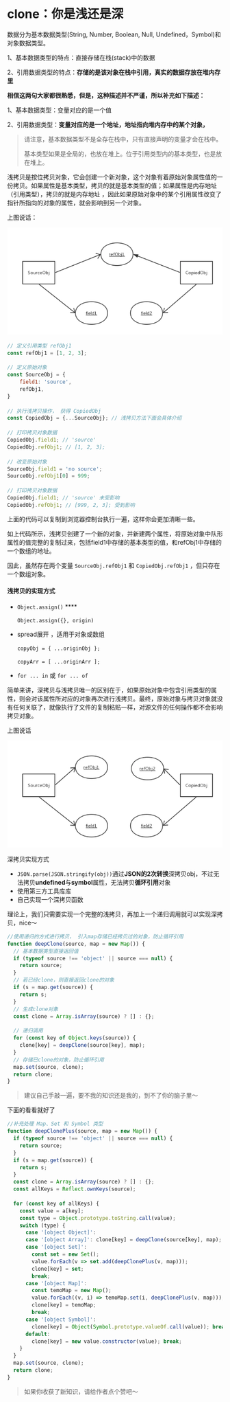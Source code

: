 # clone：你是浅还是深

数据分为基本数据类型\(String, Number, Boolean, Null, Undefined，Symbol\)和对象数据类型。

1、基本数据类型的特点：直接存储在栈\(stack\)中的数据

2、引用数据类型的特点：**存储的是该对象在栈中引用，真实的数据存放在堆内存里**

**相信这两句大家都很熟悉，但是，这种描述并不严谨，所以补充如下描述：**

1、基本数据类型：变量对应的是一个值

2、引用数据类型：**变量对应的是一个地址，地址指向堆内存中的某个对象，**

> 请注意，基本数据类型不是全存在栈中，只有直接声明的变量才会在栈中。
>
> 基本类型如果是全局的，也放在堆上。位于引用类型内的基本类型，也是放在堆上。

浅拷贝是按位拷贝对象，它会创建一个新对象，这个对象有着原始对象属性值的一份拷贝。如果属性是基本类型，拷贝的就是基本类型的值；如果属性是内存地址（引用类型），拷贝的就是内存地址 ，因此如果原始对象中的某个引用属性改变了指针所指向的对象的属性，就会影响到另一个对象。

上图说话：

![](.gitbook/assets/image%20%282%29.png)

```javascript
// 定义引用类型 refObj1
const refObj1 = [1, 2, 3];

// 定义原始对象
const SourceObj = {
    field1: 'source',
    refObj1,
}

// 执行浅拷贝操作， 获得 CopiedObj
const CopiedObj = {...SourceObj}; // 浅拷贝方法下面会具体介绍

// 打印拷贝对象数据
CopiedObj.field1; // 'source'
CopiedObj.refObj1; // [1, 2, 3];

// 改变原始对象
SourceObj.field1 = 'no source';
SourceObj.refObj1[0] = 999;

// 打印拷贝对象数据
CopiedObj.field1; // 'source' 未受影响
CopiedObj.refObj1; // [999, 2, 3]; 受到影响
```

上面的代码可以复制到浏览器控制台执行一遍，这样你会更加清晰一些。

如上代码所示，浅拷贝创建了一个新的对象，并新建两个属性，将原始对象中队形属性的值完整的复制过来，包括field1中存储的基本类型的值，和refObj1中存储的一个数组的地址。

因此，虽然存在两个变量 `SourceObj.refObj1` 和 `CopiedObj.refObj1` ，但只存在一个数组对象。

#### 浅拷贝的实现方式

* `Object.assign()`  ****

  `Object.assign({}, origin)` 

* spread展开 ，适用于对象或数组

  `copyObj = { ...originObj };`

  `copyArr = [ ...originArr ];`

* `for ... in` 或 `for ... of`

简单来讲，深拷贝与浅拷贝唯一的区别在于，如果原始对象中包含引用类型的属性，则会对该属性所对应的对象再次进行浅拷贝。最终，原始对象与拷贝对象就没有任何关联了，就像执行了文件的复制粘贴一样，对源文件的任何操作都不会影响拷贝对象。

上图说话

![](.gitbook/assets/image%20%283%29.png)

深拷贝实现方式

* `JSON.parse(JSON.stringify(obj))`通过**JSON的2次转换**深拷贝obj，不过无法拷贝**undefined**与**symbol**属性，无法拷贝**循环引用**对象
* 使用第三方工具库库
* 自己实现一个深拷贝函数

理论上，我们只需要实现一个完整的浅拷贝，再加上一个递归调用就可以实现深拷贝，nice～

```javascript
//使用递归的方式进行拷贝， 引入map存储已经拷贝过的对象，防止循环引用
function deepClone(source, map = new Map()) {
  // 基本数据类型直接返回值
  if (typeof source !== 'object' || source === null) {
    return source;
  }
  // 若已经clone，则直接返回clone的对象
  if (s = map.get(source)) {
    return s;
  }
  // 生成clone对象
  const clone = Array.isArray(source) ? [] : {};

  // 递归调用
  for (const key of Object.keys(source)) {
    clone[key] = deepClone(source[key], map);
  }
  // 存储已clone的对象，防止循环引用
  map.set(source, clone);
  return clone;
}

```

> 建议自己手敲一遍，要不我的知识还是我的，到不了你的脑子里～

下面的看看就好了

```javascript
//补充处理 Map、Set 和 Symbol 类型
function deepClonePlus(source, map = new Map()) {
  if (typeof source !== 'object' || source === null) {
    return source;
  }
  if (s = map.get(source)) {
    return s;
  }
  const clone = Array.isArray(source) ? [] : {};
  const allKeys = Reflect.ownKeys(source);

  for (const key of allKeys) {
    const value = a[key];
    const type = Object.prototype.toString.call(value);
    switch (type) {
      case '[object Object]':
      case '[object Array]': clone[key] = deepClone(source[key], map); break;
      case '[object Set]':
        const set = new Set();
        value.forEach(v => set.add(deepClonePlus(v, map)));
        clone[key] = set;
        break;
      case '[object Map]':
        const temoMap = new Map();
        value.forEach((v, i) => temoMap.set(i, deepClonePlus(v, map)));
        clone[key] = temoMap;
        break;
      case '[object Symbol]':
        clone[key] = Object(Symbol.prototype.valueOf.call(value)); break;
      default:
        clone[key] = new value.constructor(value); break;
    }
  }
  map.set(source, clone);
  return clone;
}
```

> 如果你收获了新知识，请给作者点个赞吧～

